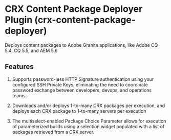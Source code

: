 CRX Content Package Deployer Plugin (crx-content-package-deployer)
==================================================================

Deploys content packages to Adobe Granite applications, like Adobe CQ 5.4, CQ 5.5, and AEM 5.6

Features
--------

1. Supports password-less HTTP Signature authentication using your configured SSH Private Keys, eliminating the need to
coordinate password exchange between developers, devops, and operations teams.

1. Downloads and/or deploys 1-to-many CRX packages per execution, and deploys each CRX package to 1-to-many servers per
execution

1. The multiselect-enabled Package Choice Parameter allows for execution of parameterized builds using a selection
widget populated with a list of packages retrieved from a CRX server.
